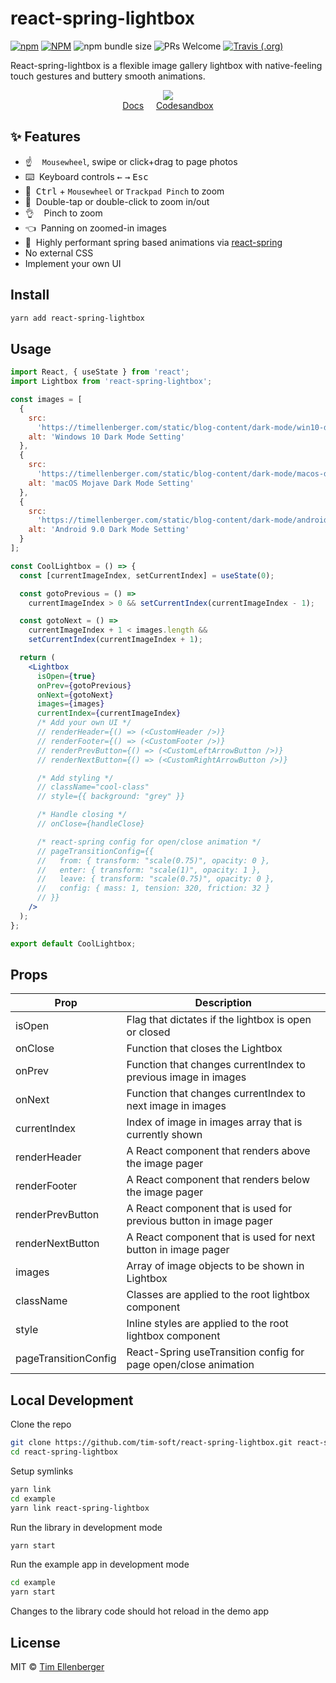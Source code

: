 # react-spring-lightbox

[![npm](https://img.shields.io/npm/v/react-spring-lightbox.svg?color=brightgreen&style=popout-square)](https://www.npmjs.com/package/react-spring-lightbox)
[![NPM](https://img.shields.io/npm/l/react-spring-lightbox.svg?color=brightgreen&style=popout-square)](https://github.com/tim-soft/react-spring-lightbox/blob/master/LICENSE)
![npm bundle size](https://img.shields.io/bundlephobia/minzip/react-spring-lightbox.svg?style=popout-square)
![PRs Welcome](https://img.shields.io/badge/PRs-welcome-brightgreen.svg?style=popout-square)
[![Travis (.org)](https://img.shields.io/travis/tim-soft/react-spring-lightbox?style=flat-square)](https://travis-ci.org/tim-soft/react-spring-lightbox)

React-spring-lightbox is a flexible image gallery lightbox with native-feeling touch gestures and buttery smooth animations.

<p align="middle">
  <a href="https://71hts.csb.app/">
    <img src="https://thumbs.gfycat.com/CrispGeneralEquestrian-size_restricted.gif" />
  </a>
  <br />
  <a href="https://timellenberger.com/libraries/react-spring-lightbox">Docs</a>
  &nbsp;&nbsp;&nbsp;
  <a href="https://codesandbox.io/s/react-spring-lightbox-mosaic-71hts?fontsize=14&module=%2Fsrc%2FImageGallery%2Findex.js">Codesandbox</a>
</p>

## ✨ Features

- :point_up: &nbsp;&nbsp;&nbsp;`Mousewheel`, swipe or click+drag to page photos
- :keyboard: &nbsp;Keyboard controls <kbd>&leftarrow;</kbd> <kbd>&rightarrow;</kbd> <kbd>Esc</kbd>
- :mouse2: &nbsp;<kbd>Ctrl</kbd> + `Mousewheel` or `Trackpad Pinch` to zoom
- :mag_right: &nbsp;Double-tap or double-click to zoom in/out
- :ok_hand: &nbsp;&nbsp;&nbsp;Pinch to zoom
- :point_left: &nbsp;Panning on zoomed-in images
- :checkered_flag: &nbsp;Highly performant spring based animations via [react-spring](https://github.com/react-spring/react-spring)
- No external CSS
- Implement your own UI

## Install

```bash
yarn add react-spring-lightbox
```

## Usage

```jsx
import React, { useState } from 'react';
import Lightbox from 'react-spring-lightbox';

const images = [
  {
    src:
      'https://timellenberger.com/static/blog-content/dark-mode/win10-dark-mode.jpg',
    alt: 'Windows 10 Dark Mode Setting'
  },
  {
    src:
      'https://timellenberger.com/static/blog-content/dark-mode/macos-dark-mode.png',
    alt: 'macOS Mojave Dark Mode Setting'
  },
  {
    src:
      'https://timellenberger.com/static/blog-content/dark-mode/android-9-dark-mode.jpg',
    alt: 'Android 9.0 Dark Mode Setting'
  }
];

const CoolLightbox = () => {
  const [currentImageIndex, setCurrentIndex] = useState(0);

  const gotoPrevious = () =>
    currentImageIndex > 0 && setCurrentIndex(currentImageIndex - 1);

  const gotoNext = () =>
    currentImageIndex + 1 < images.length &&
    setCurrentIndex(currentImageIndex + 1);

  return (
    <Lightbox
      isOpen={true}
      onPrev={gotoPrevious}
      onNext={gotoNext}
      images={images}
      currentIndex={currentImageIndex}
      /* Add your own UI */
      // renderHeader={() => (<CustomHeader />)}
      // renderFooter={() => (<CustomFooter />)}
      // renderPrevButton={() => (<CustomLeftArrowButton />)}
      // renderNextButton={() => (<CustomRightArrowButton />)}

      /* Add styling */
      // className="cool-class"
      // style={{ background: "grey" }}

      /* Handle closing */
      // onClose={handleClose}

      /* react-spring config for open/close animation */
      // pageTransitionConfig={{
      //   from: { transform: "scale(0.75)", opacity: 0 },
      //   enter: { transform: "scale(1)", opacity: 1 },
      //   leave: { transform: "scale(0.75)", opacity: 0 },
      //   config: { mass: 1, tension: 320, friction: 32 }
      // }}
    />
  );
};

export default CoolLightbox;
```

## Props

| Prop                 | Description                                                       |
| -------------------- | ----------------------------------------------------------------- |
| isOpen               | Flag that dictates if the lightbox is open or closed              |
| onClose              | Function that closes the Lightbox                                 |
| onPrev               | Function that changes currentIndex to previous image in images    |
| onNext               | Function that changes currentIndex to next image in images        |
| currentIndex         | Index of image in images array that is currently shown            |
| renderHeader         | A React component that renders above the image pager              |
| renderFooter         | A React component that renders below the image pager              |
| renderPrevButton     | A React component that is used for previous button in image pager |
| renderNextButton     | A React component that is used for next button in image pager     |
| images               | Array of image objects to be shown in Lightbox                    |
| className            | Classes are applied to the root lightbox component                |
| style                | Inline styles are applied to the root lightbox component          |
| pageTransitionConfig | React-Spring useTransition config for page open/close animation   |

## Local Development

Clone the repo

```bash
git clone https://github.com/tim-soft/react-spring-lightbox.git react-spring-lightbox
cd react-spring-lightbox
```

Setup symlinks

```bash
yarn link
cd example
yarn link react-spring-lightbox
```

Run the library in development mode

```bash
yarn start
```

Run the example app in development mode

```bash
cd example
yarn start
```

Changes to the library code should hot reload in the demo app

## License

MIT © [Tim Ellenberger](https://github.com/tim-soft)
